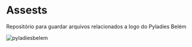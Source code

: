 # Assests
Repositório para guardar arquivos relacionados a logo do Pyladies Belém

 ![pyladiesbelem]("https://github.com/pyladies-belem/Assests/blob/master/vermelho.png")


